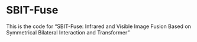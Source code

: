 # SBIT-Fuse
This is the code for “SBIT-Fuse: Infrared and Visible Image Fusion Based on Symmetrical Bilateral Interaction and Transformer”
